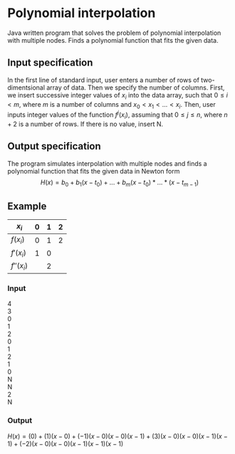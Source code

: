 # Polynomial interpolation 

Java written program that solves the problem of polynomial interpolation with multiple nodes.
Finds a polynomial function that fits the given data.

## Input specification
In the first line of standard input, user enters a number of rows of two-dimentsional array of data. Then we specify the number of 
columns. First, we insert successive integer values of $x_i$ into the data array, such that $0 ≤ i < m$, where $m$ is a number of columns
and $x_0 < x_1 < ... < x_i$. Then, user inputs integer values of the function $f^j(x_i)$, assuming that $0 ≤ j ≤n$, where $n + 2$ is a number of rows.
If there is no value, insert N.

## Output specification
The program simulates interpolation with multiple nodes and finds a polynomial function that fits the given data in Newton form 
$$H(x) = b_0 + b_1(x - t_0) + ... + b_m(x-t_0) * ... * (x - t_{m - 1})$$

## Example

| $x_i$  | 0 | 1 | 2 |
|-|-|-|-|
| $f(x_i)$  |0|1|2|
| $f'(x_i)$  |1|0||
| $f''(x_i)$ ||2||

### Input

4 </br>
3 </br>
0 </br>
1 </br>
2 </br>
0 </br>
1 </br>
2 </br>
1 </br>
0 </br>
N </br>
N </br>
2 </br>
N </br>

### Output

$H(x) = (0) + (1)(x - 0) + (-1)(x - 0)(x - 0)(x - 1) + (3)(x - 0)(x - 0)(x - 1)(x - 1) + (-2)(x - 0)(x - 0)(x - 1)(x - 1)(x - 1)$
